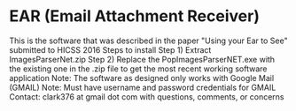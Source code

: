 # EAR (Email Attachment Receiver)
This is the software that was described in the paper "Using your Ear to See" submitted to HICSS 2016
Steps to install
Step 1) Extract ImagesParserNet.zip
Step 2) Replace the PopImagesParserNET.exe with the existing one in the .zip file to get the most recent working software application
Note: The software as designed only works with Google Mail (GMAIL)
Note: Must have username and password credentials for GMAIL
Contact: clark376 at gmail dot com with questions, comments, or concerns
